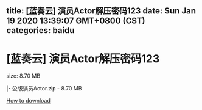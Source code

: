
title: [蓝奏云]   演员Actor解压密码123
date: Sun Jan 19 2020 13:39:07 GMT+0800 (CST)    
categories: baidu
---

# [蓝奏云]   演员Actor解压密码123
size: 8.70 MB
 
 
|- 公版演员Actor.zip - 8.70 MB

[How to download](https://bpcam.bemobtrk.com/go/2ceec3aa-1ca2-46d6-b9ff-aaa5c184517c?jno=4640)